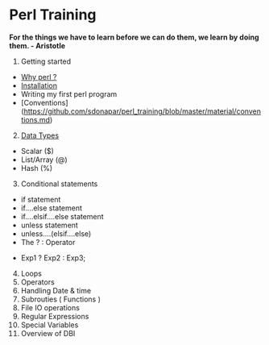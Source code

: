 # Perl Training

**For the things we have to learn before we can do them, we learn by doing them. - Aristotle**

1. Getting started
 * [Why perl ?](http://google.co.in)
 * [Installation](https://www.perl.org/)
 * Writing my first perl program
 * [Conventions] (https://github.com/sdonapar/perl_training/blob/master/material/conventions.md)
2. [Data Types](https://github.com/sdonapar/perl_training/blob/master/material/data_types.md)
 * Scalar ($)
 * List/Array (@)
 * Hash (%)
3. Conditional statements
 * if statement
 * if....else statement
 * if....elsif....else statement
 * unless statement
 * unless....(elsif....else)
 * The ? : Operator
  - Exp1 ? Exp2 : Exp3;
4. Loops
5. Operators
5. Handling Date & time
6. Subrouties ( Functions )
7. File IO operations
8. Regular Expressions
9. Special Variables
10. Overview of DBI




